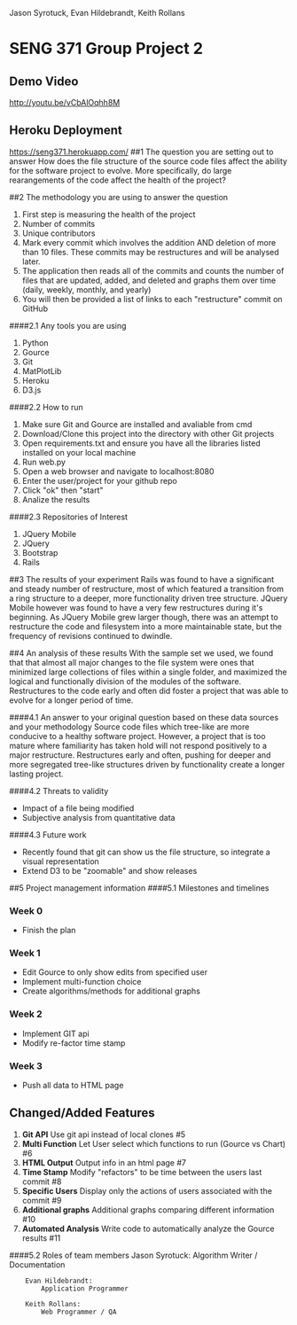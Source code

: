 Jason Syrotuck, Evan Hildebrandt, Keith Rollans

# SENG 371 Group Project 2 


## Demo Video
http://youtu.be/vCbAlOqhh8M
## Heroku Deployment
https://seng371.herokuapp.com/
##1 The question you are setting out to answer
How does the file structure of the source code files affect the ability for the software project to evolve. More specifically, do large rearangements of the code affect the health of the project? 
	
##2 The methodology you are using to answer the question
1. 	First step is measuring the health of the project	
  1.  Number of commits	
  2. Unique contributors	
2. 	Mark every commit which involves the addition AND deletion of more than 10 files. These commits may be restructures and will be analysed later.	
3. 	The application then reads all of the commits and counts the number of files that are updated, added, and deleted and graphs them over time (daily, weekly, monthly, and yearly)	
4. You will then be provided a list of links to each "restructure" commit on GitHub 
	

####2.1 Any tools you are using 
1. Python	
2. Gource	
3. Git	
4. MatPlotLib	
5. Heroku
6. D3.js
		
####2.2 How to run
1. Make sure Git and Gource are installed and avaliable from cmd	
2. Download/Clone this project into the directory with other Git projects 	
4. Open requirements.txt and ensure you have all the libraries listed installed on your local machine	
3. Run web.py
4. Open a web browser and navigate to localhost:8080
5. Enter the user/project for your github repo
7. Click "ok" then "start"
8. Analize the results
		
		
####2.3 Repositories of Interest
1. JQuery Mobile	
2. JQuery	
3. Bootstrap	
4. Rails
		
##3 The results of your experiment
Rails was found to have a significant and steady number of restructure, most of which featured a transition from a ring structure to a deeper, more functionality driven tree structure. JQuery Mobile however was found to have a very few restructures during it's beginning. As JQuery Mobile grew larger though, there was an attempt to restructure the code and filesystem into a more maintainable state, but the frequency of revisions continued to dwindle. 


##4 An analysis of these results
With the sample set we used, we found that that almost all major changes to the file system were ones that minimized large collections of files within a single folder, and maximized the logical and functionally division of the modules of the software. Restructures to the code early and often did foster a project that was able to evolve for a longer period of time.

####4.1 An answer to your original question based on these data sources and your methodology
Source code files which tree-like are more conducive to a healthy software project. However, a project that is too mature where familiarity has taken hold will not respond positively to a major restructure. Restructures early and often, pushing for deeper and more segregated tree-like structures driven by functionality create a longer lasting project. 

####4.2 Threats to validity
 - Impact of a file being modified
 - Subjective analysis from quantitative data

####4.3 Future work
 - Recently found that git can show us the file structure, so integrate a visual representation
 - Extend D3 to be "zoomable" and show releases

	
##5 Project management information
####5.1 Milestones and timelines
### Week 0

+ Finish the plan

### Week 1

+ Edit Gource to only show edits from specified user
+ Implement multi-function choice
+ Create algorithms/methods for additional graphs

### Week 2

+ Implement GIT api
+ Modify re-factor time stamp

### Week 3

+ Push all data to HTML page

## Changed/Added Features
1. **Git API** Use git api instead of local clones #5 
2. **Multi Function** Let User select which functions to run (Gource vs Chart) #6 
3. **HTML Output** Output info in an html page #7 
4. **Time Stamp** Modify "refactors" to be time between the users last commit #8 
5. **Specific Users** Display only the actions of users associated with the commit #9 
6. **Additional graphs** Additional graphs comparing different information #10 
7. **Automated Analysis** Write code to automatically analyze the Gource results #11 

####5.2 Roles of team members
		Jason Syrotuck: 
			Algorithm Writer / Documentation
		
		Evan Hildebrandt: 
			Application Programmer
		
		Keith Rollans:	
			Web Programmer / QA

	
	
